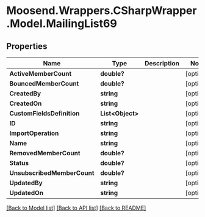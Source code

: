# Moosend.Wrappers.CSharpWrapper.Model.MailingList69
## Properties

Name | Type | Description | Notes
------------ | ------------- | ------------- | -------------
**ActiveMemberCount** | **double?** |  | [optional] 
**BouncedMemberCount** | **double?** |  | [optional] 
**CreatedBy** | **string** |  | [optional] 
**CreatedOn** | **string** |  | [optional] 
**CustomFieldsDefinition** | **List&lt;Object&gt;** |  | [optional] 
**ID** | **string** |  | [optional] 
**ImportOperation** | **string** |  | [optional] 
**Name** | **string** |  | [optional] 
**RemovedMemberCount** | **double?** |  | [optional] 
**Status** | **double?** |  | [optional] 
**UnsubscribedMemberCount** | **double?** |  | [optional] 
**UpdatedBy** | **string** |  | [optional] 
**UpdatedOn** | **string** |  | [optional] 

[[Back to Model list]](../README.md#documentation-for-models) [[Back to API list]](../README.md#documentation-for-api-endpoints) [[Back to README]](../README.md)


